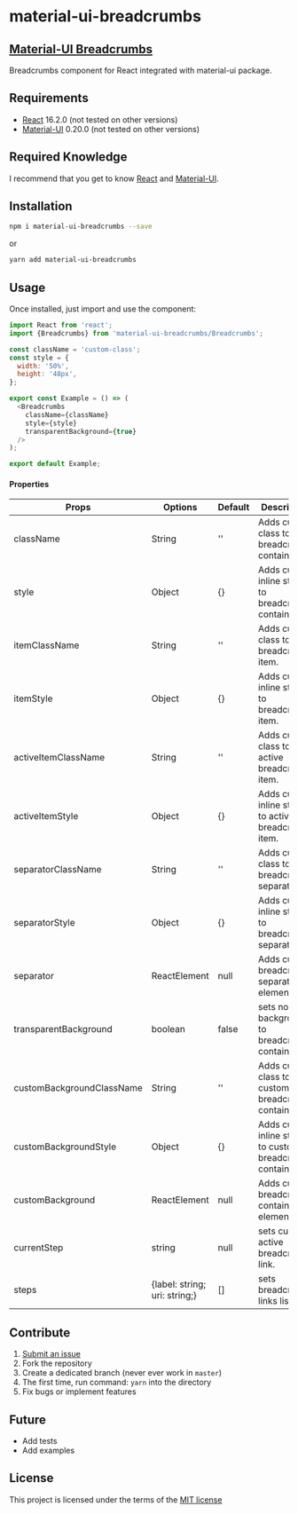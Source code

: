 material-ui-breadcrumbs
=======================

## [Material-UI Breadcrumbs](https://github.com/gordienkotolik/material-ui-breadcrumbs)

Breadcrumbs component for React integrated with material-ui package.


## Requirements

- [React](https://reactjs.org/) 16.2.0 (not tested on other versions)
- [Material-UI](http://www.material-ui.com) 0.20.0 (not tested on other versions)


## Required Knowledge

I recommend that you get to know [React](http://facebook.github.io/react/) and [Material-UI](http://material-ui.com/).

## Installation
```sh
npm i material-ui-breadcrumbs --save
```
or
```sh
yarn add material-ui-breadcrumbs
```

## Usage
Once installed, just import and use the component:
```javascript
import React from 'react';
import {Breadcrumbs} from 'material-ui-breadcrumbs/Breadcrumbs';

const className = 'custom-class';
const style = {
  width: '50%',
  height: '48px',
};

export const Example = () => (
  <Breadcrumbs
    className={className}
    style={style}
    transparentBackground={true}
  />
);

export default Example;
```


#### Properties
| Props        | Options           | Default  | Description |
| ------------- |-------------| -----| -------- |
| className | String | '' | Adds custom class to breadcrumbs container.|
| style | Object | {} | Adds custom inline styles to breadcrumbs container. |
| itemClassName | String | '' | Adds custom class to breadcrumbs item.|
| itemStyle | Object | {} | Adds custom inline styles to breadcrumbs item. |
| activeItemClassName | String | '' | Adds custom class to active breadcrumbs item.|
| activeItemStyle | Object | {} | Adds custom inline styles to active breadcrumbs item. |
| separatorClassName | String | '' | Adds custom class to breadcrumbs separator.|
| separatorStyle | Object | {} | Adds custom inline styles to breadcrumbs separator. |
| separator | ReactElement | null | Adds custom breadcrumbs separator element. |
| transparentBackground | boolean | false | sets no background to breadcrumbs container. |
| customBackgroundClassName | String | '' | Adds custom class to custom breadcrumbs container.|
| customBackgroundStyle | Object | {} | Adds custom inline styles to custom breadcrumbs container. |
| customBackground | ReactElement | null | Adds custom breadcrumbs container element. |
| currentStep | string | null | sets current active breadcrumb link. |
| steps | {label: string; uri: string;} | [] | sets breadcrumb links list. |


## Contribute

1. [Submit an issue](https://github.com/gordienkotolik/material-ui-breadcrumbs/issues)
2. Fork the repository
3. Create a dedicated branch (never ever work in `master`)
4. The first time, run command: `yarn` into the directory
5. Fix bugs or implement features


## Future
- Add tests
- Add examples


## License
This project is licensed under the terms of the
[MIT license](https://github.com/gordienkotolik/material-ui-breadcrumbs/blob/master/LICENSE)